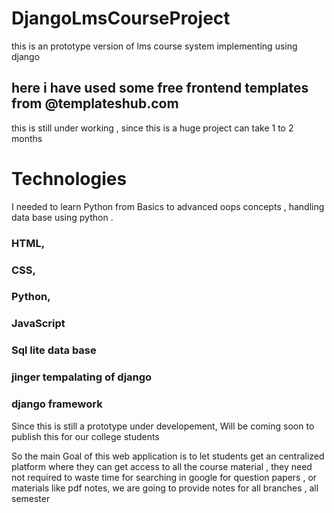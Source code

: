 # DjangoLmsCourseProject


this is an prototype version of lms course system implementing using django

## here i have used some free frontend templates from @templateshub.com

this is still under working , since this is a huge project can take 1 to 2 months


# Technologies 

I needed to learn Python from Basics to advanced oops concepts , handling data base using python .
### HTML,
### CSS,
### Python,
### JavaScript
### Sql lite data base
### jinger tempalating of django
### django framework


Since this is still a prototype under developement, Will be coming soon to publish this for our college students

So the main Goal of this web application is to let students get an centralized platform where they can get access to all the course material ,
they need not required to waste time for searching in google for question papers , or materials like pdf notes, we are going to provide notes for all branches , all semester 
